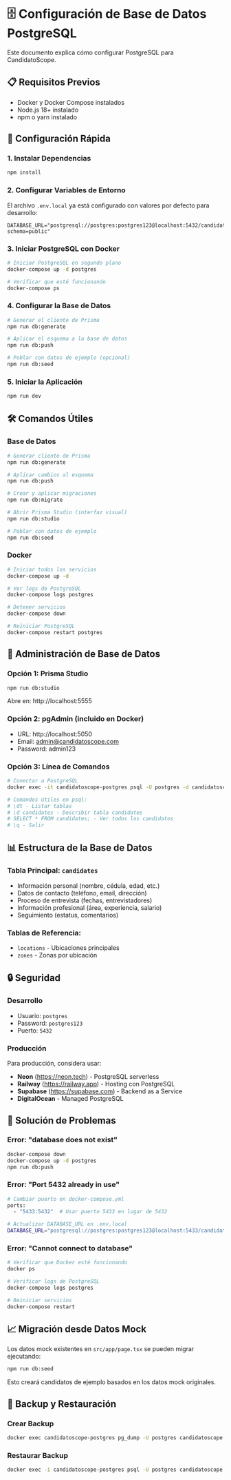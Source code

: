 # 🗄️ Configuración de Base de Datos PostgreSQL

Este documento explica cómo configurar PostgreSQL para CandidatoScope.

## 📋 Requisitos Previos

- Docker y Docker Compose instalados
- Node.js 18+ instalado
- npm o yarn instalado

## 🚀 Configuración Rápida

### 1. Instalar Dependencias

```bash
npm install
```

### 2. Configurar Variables de Entorno

El archivo `.env.local` ya está configurado con valores por defecto para desarrollo:

```env
DATABASE_URL="postgresql://postgres:postgres123@localhost:5432/candidatoscope?schema=public"
```

### 3. Iniciar PostgreSQL con Docker

```bash
# Iniciar PostgreSQL en segundo plano
docker-compose up -d postgres

# Verificar que esté funcionando
docker-compose ps
```

### 4. Configurar la Base de Datos

```bash
# Generar el cliente de Prisma
npm run db:generate

# Aplicar el esquema a la base de datos
npm run db:push

# Poblar con datos de ejemplo (opcional)
npm run db:seed
```

### 5. Iniciar la Aplicación

```bash
npm run dev
```

## 🛠️ Comandos Útiles

### Base de Datos

```bash
# Generar cliente de Prisma
npm run db:generate

# Aplicar cambios al esquema
npm run db:push

# Crear y aplicar migraciones
npm run db:migrate

# Abrir Prisma Studio (interfaz visual)
npm run db:studio

# Poblar con datos de ejemplo
npm run db:seed
```

### Docker

```bash
# Iniciar todos los servicios
docker-compose up -d

# Ver logs de PostgreSQL
docker-compose logs postgres

# Detener servicios
docker-compose down

# Reiniciar PostgreSQL
docker-compose restart postgres
```

## 🔧 Administración de Base de Datos

### Opción 1: Prisma Studio
```bash
npm run db:studio
```
Abre en: http://localhost:5555

### Opción 2: pgAdmin (incluido en Docker)
- URL: http://localhost:5050
- Email: admin@candidatoscope.com
- Password: admin123

### Opción 3: Línea de Comandos
```bash
# Conectar a PostgreSQL
docker exec -it candidatoscope-postgres psql -U postgres -d candidatoscope

# Comandos útiles en psql:
# \dt - Listar tablas
# \d candidates - Describir tabla candidates
# SELECT * FROM candidates; - Ver todos los candidatos
# \q - Salir
```

## 📊 Estructura de la Base de Datos

### Tabla Principal: `candidates`
- Información personal (nombre, cédula, edad, etc.)
- Datos de contacto (teléfono, email, dirección)
- Proceso de entrevista (fechas, entrevistadores)
- Información profesional (área, experiencia, salario)
- Seguimiento (estatus, comentarios)

### Tablas de Referencia:
- `locations` - Ubicaciones principales
- `zones` - Zonas por ubicación

## 🔒 Seguridad

### Desarrollo
- Usuario: `postgres`
- Password: `postgres123`
- Puerto: `5432`

### Producción
Para producción, considera usar:
- **Neon** (https://neon.tech) - PostgreSQL serverless
- **Railway** (https://railway.app) - Hosting con PostgreSQL
- **Supabase** (https://supabase.com) - Backend as a Service
- **DigitalOcean** - Managed PostgreSQL

## 🐛 Solución de Problemas

### Error: "database does not exist"
```bash
docker-compose down
docker-compose up -d postgres
npm run db:push
```

### Error: "Port 5432 already in use"
```bash
# Cambiar puerto en docker-compose.yml
ports:
  - "5433:5432"  # Usar puerto 5433 en lugar de 5432

# Actualizar DATABASE_URL en .env.local
DATABASE_URL="postgresql://postgres:postgres123@localhost:5433/candidatoscope?schema=public"
```

### Error: "Cannot connect to database"
```bash
# Verificar que Docker esté funcionando
docker ps

# Verificar logs de PostgreSQL
docker-compose logs postgres

# Reiniciar servicios
docker-compose restart
```

## 📈 Migración desde Datos Mock

Los datos mock existentes en `src/app/page.tsx` se pueden migrar ejecutando:

```bash
npm run db:seed
```

Esto creará candidatos de ejemplo basados en los datos mock originales.

## 🔄 Backup y Restauración

### Crear Backup
```bash
docker exec candidatoscope-postgres pg_dump -U postgres candidatoscope > backup.sql
```

### Restaurar Backup
```bash
docker exec -i candidatoscope-postgres psql -U postgres candidatoscope < backup.sql
```
